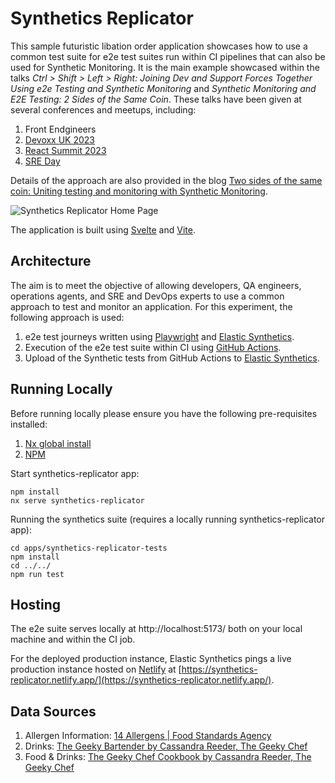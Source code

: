 # Synthetics Replicator

This sample futuristic libation order application showcases how to use a common test suite for e2e test suites run within CI pipelines that can also be used for Synthetic Monitoring. It is the main example showcased within the talks *Ctrl > Shift > Left > Right: Joining Dev and Support Forces Together Using e2e Testing and Synthetic Monitoring* and *Synthetic Monitoring and E2E Testing: 2 Sides of the Same Coin*. These talks have been given at several conferences and meetups, including:

1. Front Endgineers
2. [Devoxx UK 2023](https://www.devoxx.co.uk/talk/?id=3469)
3. [React Summit 2023](https://reactsummit.com/)
4. [SRE Day](https://sreday.com/)

Details of the approach are also provided in the blog [Two sides of the same coin: Uniting testing and monitoring with Synthetic Monitoring](https://www.elastic.co/blog/uniting-testing-and-monitoring-with-synthetic-monitoring).

![Synthetics Replicator Home Page](./docs/screenshots/replicator-home.png)

The application is built using [Svelte](https://svelte.dev/) and [Vite](https://vitejs.dev/).

## Architecture

The aim is to meet the objective of allowing developers, QA engineers, operations agents, and SRE and DevOps experts to use a common approach to test and monitor an application. For this experiment, the following approach is used:

1. e2e test journeys written using [Playwright](https://playwright.dev/) and [Elastic Synthetics](https://github.com/elastic/synthetics).
2. Execution of the e2e test suite within CI using [GitHub Actions](https://docs.github.com/en/actions).
3. Upload of the Synthetic tests from GitHub Actions to [Elastic Synthetics](https://www.elastic.co/observability/synthetic-monitoring).

## Running Locally

Before running locally please ensure you have the following pre-requisites installed:

1. [Nx global install](https://nx.dev/getting-started/installation#installing-nx-globally)
2. [NPM](https://docs.npmjs.com/downloading-and-installing-node-js-and-npm)

Start synthetics-replicator app:

```
npm install
nx serve synthetics-replicator
```

Running the synthetics suite (requires a locally running synthetics-replicator app):

```
cd apps/synthetics-replicator-tests
npm install
cd ../../
npm run test
```

## Hosting

The e2e suite serves locally at http://localhost:5173/ both on your local machine and within the CI job. 

For the deployed production instance, Elastic Synthetics pings a live production instance hosted on [Netlify](https://www.netlify.com/) at [https://synthetics-replicator.netlify.app/](https://synthetics-replicator.netlify.app/).

## Data Sources

1. Allergen Information: [14 Allergens | Food Standards Agency](https://www.food.gov.uk/sites/default/files/media/document/top-allergy-types.pdf)
2. Drinks: [The Geeky Bartender by Cassandra Reeder, The Geeky Chef](https://www.amazon.co.uk/Geeky-Bartender-Drinks-Real-Life-Cocktails/dp/1631067095)
3. Food & Drinks: [The Geeky Chef Cookbook by Cassandra Reeder, The Geeky Chef](https://www.amazon.co.uk/gp/product/B00WFEW1LU/ref=dbs_a_def_rwt_hsch_vapi_tkin_p1_i0)
